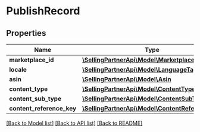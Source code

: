 # PublishRecord

## Properties
Name | Type | Description | Notes
------------ | ------------- | ------------- | -------------
**marketplace_id** | [**\SellingPartnerApi\Model\MarketplaceId**](MarketplaceId.md) |  | 
**locale** | [**\SellingPartnerApi\Model\LanguageTag**](LanguageTag.md) |  | 
**asin** | [**\SellingPartnerApi\Model\Asin**](Asin.md) |  | 
**content_type** | [**\SellingPartnerApi\Model\ContentType**](ContentType.md) |  | 
**content_sub_type** | [**\SellingPartnerApi\Model\ContentSubType**](ContentSubType.md) |  | [optional] 
**content_reference_key** | [**\SellingPartnerApi\Model\ContentReferenceKey**](ContentReferenceKey.md) |  | 

[[Back to Model list]](../README.md#documentation-for-models) [[Back to API list]](../README.md#documentation-for-api-endpoints) [[Back to README]](../README.md)


